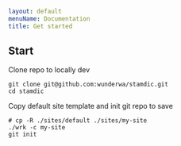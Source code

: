 ```yaml
layout: default
menuName: Documentation
title: Get started
```
<!--config-->
## Start


Clone repo to locally dev 

```shell
git clone git@github.com:wunderwa/stamdic.git
cd stamdic
```

Copy default site template and init git repo to save  

```shell
# cp -R ./sites/default ./sites/my-site
./wrk -c my-site
git init
```

